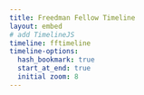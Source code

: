 ```yaml
---
title: Freedman Fellow Timeline
layout: embed
# add TimelineJS
timeline: fftimeline
timeline-options:
  hash_bookmark: true
  start_at_end: true
  initial zoom: 8
---
```

